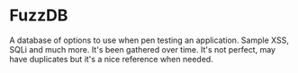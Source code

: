 # FuzzDB
A database of options to use when pen testing an application. Sample XSS, SQLi and much more. It's been gathered over time. It's not perfect, may have duplicates but it's a nice reference when needed.
